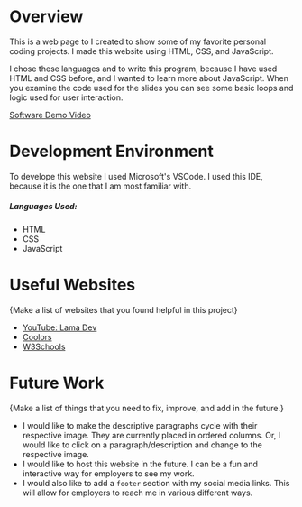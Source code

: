 # Overview

This is a web page to I created to show some of my favorite personal coding projects. I made this website using HTML, CSS, and JavaScript.

I chose these languages and to write this program, because I have used HTML and CSS before, and I wanted to learn more about JavaScript. When you examine the code used for the slides you can see some basic loops and logic used for user interaction.

[Software Demo Video](https://youtu.be/tqxFSe3yJcU)

# Development Environment

To develope this website I used Microsoft's VSCode. I used this IDE, because it is the one that I am most familiar with.

##### Languages Used:
- HTML
- CSS
- JavaScript

# Useful Websites

{Make a list of websites that you found helpful in this project}

- [YouTube: Lama Dev](https://youtu.be/uDeb2iwZMkA?si=T14LsfXKoytYZnd_)
- [Coolors](https://coolors.co/palettes/popular/turquoise)
- [W3Schools](https://www.w3schools.com/css/css_align.asp)

# Future Work

{Make a list of things that you need to fix, improve, and add in the future.}

- I would like to make the descriptive paragraphs cycle with their respective image. They are currently placed in ordered columns. Or, I would like to click on a paragraph/description and change to the respective image.
- I would like to host this website in the future. I can be a fun and interactive way for employers to see my work.
- I would also like to add a `footer` section with my social media links. This will allow for employers to reach me in various different ways.
